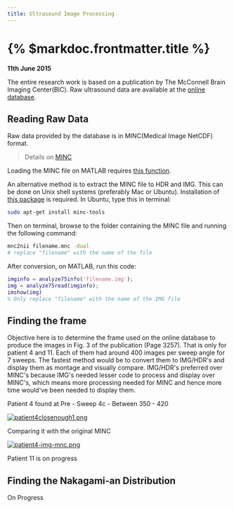 ```yaml
---
title: Ultrasound Image Processing
---
```


# {% $markdoc.frontmatter.title %}

**11th June 2015**

The entire research work is based on a publication by The McConnell Brain Imaging Center(BIC). Raw ultrasound data are available at the [online database](http://www.bic.mni.mcgill.ca/Services/ServicesBITE).

## Reading Raw Data

Raw data provided by the database is in MINC(Medical Image NetCDF) format.

> Details on [MINC](https://en.wikibooks.org/wiki/MINC/History)

Loading the MINC file on MATLAB requires [this function](http://www.mathworks.com/matlabcentral/fileexchange/32644-loadminc/content//loadminc.m).

An alternative method is to extract the MINC file to HDR and IMG. This can be done on Unix shell systems (preferably Mac or Ubuntu). Installation of [this package](http://packages.ubuntu.com/precise/science/minc-tools) is required. In Ubuntu, type this in terminal:

```bash
sudo apt-get install minc-tools
```

Then on terminal, browse to the folder containing the MINC file and running the following command:

```bash
mnc2nii filename.mnc -dual
# replace "filename" with the name of the file
```

After conversion, on MATLAB, run this code:

```matlab
imginfo = analyze75info('filename.img');
img = analyze75read(imginfo);
imshow(img)
% Only replace "filename" with the name of the IMG file
```

## Finding the frame

Objective here is to determine the frame used on the online database to produce the images in Fig. 3 of the publication (Page 3257). That is only for patient 4 and 11. Each of them had around 400 images per sweep angle for 7 sweeps. The fastest method would be to convert them to IMG/HDR's and display them as montage and visually compare. IMG/HDR's preferred over MINC's because IMG's needed lesser code to process and display over MINC's, which means more processing needed for MINC and hence more time would've been needed to display them.

Patient 4 found at Pre - Sweep 4c - Between 350 - 420

[![patient4closenough1.png](https://svbtleusercontent.com/fpap5vjhlsewgg_small.png)](https://svbtleusercontent.com/fpap5vjhlsewgg.png)

Comparing it with the original MINC

[![patient4-img-mnc.png](https://svbtleusercontent.com/yfulx81isuthhg_small.png)](https://svbtleusercontent.com/yfulx81isuthhg.png)

Patient 11 is on progress

## Finding the Nakagami-an Distribution

On Progress